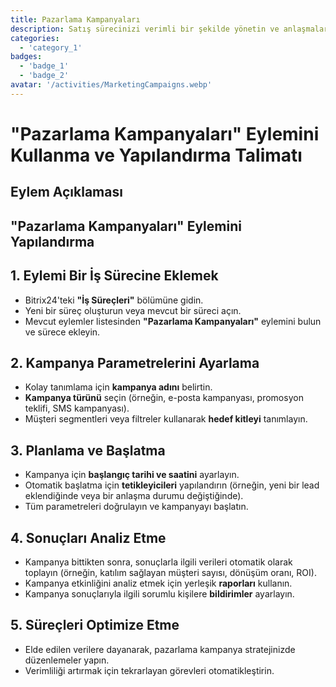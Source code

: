```yaml
---
title: Pazarlama Kampanyaları
description: Satış sürecinizi verimli bir şekilde yönetin ve anlaşmaları daha hızlı kapatın.
categories: 
  - 'category_1'
badges: 
  - 'badge_1'
  - 'badge_2'
avatar: '/activities/MarketingCampaigns.webp'
---
```

# "Pazarlama Kampanyaları" Eylemini Kullanma ve Yapılandırma Talimatı

## Eylem Açıklaması

## **"Pazarlama Kampanyaları" Eylemini Yapılandırma**

## 1. Eylemi Bir İş Sürecine Eklemek
- Bitrix24'teki **"İş Süreçleri"** bölümüne gidin.
- Yeni bir süreç oluşturun veya mevcut bir süreci açın.
- Mevcut eylemler listesinden **"Pazarlama Kampanyaları"** eylemini bulun ve sürece ekleyin.

## 2. Kampanya Parametrelerini Ayarlama
- Kolay tanımlama için **kampanya adını** belirtin.
- **Kampanya türünü** seçin (örneğin, e-posta kampanyası, promosyon teklifi, SMS kampanyası).
- Müşteri segmentleri veya filtreler kullanarak **hedef kitleyi** tanımlayın.

## 3. Planlama ve Başlatma
- Kampanya için **başlangıç tarihi ve saatini** ayarlayın.
- Otomatik başlatma için **tetikleyicileri** yapılandırın (örneğin, yeni bir lead eklendiğinde veya bir anlaşma durumu değiştiğinde).
- Tüm parametreleri doğrulayın ve kampanyayı başlatın.

## 4. Sonuçları Analiz Etme
- Kampanya bittikten sonra, sonuçlarla ilgili verileri otomatik olarak toplayın (örneğin, katılım sağlayan müşteri sayısı, dönüşüm oranı, ROI).
- Kampanya etkinliğini analiz etmek için yerleşik **raporları** kullanın.
- Kampanya sonuçlarıyla ilgili sorumlu kişilere **bildirimler** ayarlayın.

## 5. Süreçleri Optimize Etme
- Elde edilen verilere dayanarak, pazarlama kampanya stratejinizde düzenlemeler yapın.
- Verimliliği artırmak için tekrarlayan görevleri otomatikleştirin.